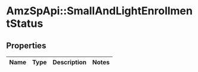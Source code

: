 # AmzSpApi::SmallAndLightEnrollmentStatus

## Properties
Name | Type | Description | Notes
------------ | ------------- | ------------- | -------------

